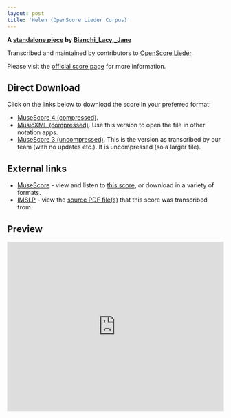 ```yaml
---
layout: post
title: 'Helen (OpenScore Lieder Corpus)'
---
```


__A [standalone piece](https://fourscoreandmore.org/openscore/lieder/Bianchi_Lacy,_Jane/_/) by [Bianchi_Lacy,_Jane](https://fourscoreandmore.org/openscore/lieder/Bianchi_Lacy,_Jane)__

Transcribed and maintained by contributors to [OpenScore Lieder].

Please visit the [official score page] for more information.

[official score page]: https://musescore.com/openscore-lieder-corpus/scores/6592481
[OpenScore Lieder]: https://musescore.com/openscore-lieder-corpus

## Direct Download

Click on the links below to download the score in your preferred format:
- [MuseScore 4 (compressed)](https://github.com/openscore/lieder/blob/main/scores/Bianchi_Lacy,_Jane/_/Helen/lc6592481.mscz?raw=true).
- [MusicXML (compressed)](https://github.com/openscore/lieder/blob/main/scores/Bianchi_Lacy,_Jane/_/Helen/lc6592481.mxl?raw=true). Use this version to open the file in other notation apps.
- [MuseScore 3 (uncompressed)](https://github.com/openscore/lieder/blob/main/scores/Bianchi_Lacy,_Jane/_/Helen/lc6592481.mscx?raw=true). This is the version as transcribed by our team (with no updates etc.). It is uncompressed (so a larger file).

## External links

- [MuseScore] - view and listen to [this score][MuseScore], or download in a variety of formats.
- [IMSLP] - view the [source PDF file(s)][IMSLP] that this score was transcribed from.

[MuseScore]: https://musescore.com/score/6592481
[IMSLP]: https://imslp.org/wiki/Special:ReverseLookup/662011

## Preview

<iframe width="100%" height="394" src="https://musescore.com/openscore-lieder-corpus/scores/6592481/embed" frameborder="0" allowfullscreen allow="autoplay; fullscreen"></iframe>
